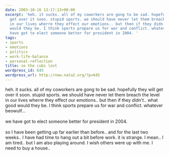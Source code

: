 ```yaml
---
date: 2003-10-16 13:17:13+00:00
excerpt: 'heh. it sucks. all of my coworkers are gong to be sad. hopefully they will
  get over it soon. stupid sports. we should have never let them breach the level
  in our lives wherre they effect our emotions.. but then if they didn''t.. what good
  would they be. I think sports prepare us for war and conflict. whatever beowulf...we
  have got to elect someone better for president in 2004. '
tags:
- sports
- emotions
- politics
- work-life-balance
- personal-reflection
title: so the cubs lost
wordpress_id: 645
wordpress_url: http://new.nata2.org/?p=645
---
```


heh. it sucks. all of my coworkers are gong to be sad. hopefully they will get over it soon. stupid sports. we should have never let them breach the level in our lives wherre they effect our emotions.. but then if they didn't.. what good would they be. I think sports prepare us for war and conflict. whatever beowulf...<br/><br/>we have got to elect someone better for president in 2004. <br/><br/>so I have been getting up far earlier than before.. and for the last two weeks.. I have had time to hang out a bit before work. it is strange. I mean.. I am tired.. but I am also playing around. I wish others were up with me. I need to buy a house..